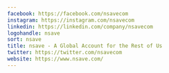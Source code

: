 ```yaml
---
facebook: https://facebook.com/nsavecom
instagram: https://instagram.com/nsavecom
linkedin: https://linkedin.com/company/nsavecom
logohandle: nsave
sort: nsave
title: nsave - A Global Account for the Rest of Us
twitter: https://twitter.com/nsavecom
website: https://www.nsave.com/
---
```

